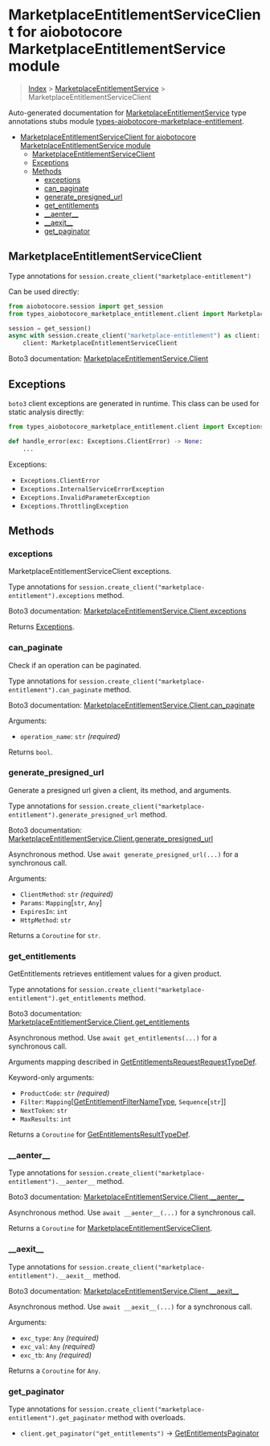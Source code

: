 <a id="marketplaceentitlementserviceclient-for-aiobotocore-marketplaceentitlementservice-module"></a>

# MarketplaceEntitlementServiceClient for aiobotocore MarketplaceEntitlementService module

> [Index](../README.md) > [MarketplaceEntitlementService](./README.md) >
> MarketplaceEntitlementServiceClient

Auto-generated documentation for
[MarketplaceEntitlementService](https://boto3.amazonaws.com/v1/documentation/api/latest/reference/services/marketplace-entitlement.html#MarketplaceEntitlementService)
type annotations stubs module
[types-aiobotocore-marketplace-entitlement](https://pypi.org/project/types-aiobotocore-marketplace-entitlement/).

- [MarketplaceEntitlementServiceClient for aiobotocore MarketplaceEntitlementService module](#marketplaceentitlementserviceclient-for-aiobotocore-marketplaceentitlementservice-module)
  - [MarketplaceEntitlementServiceClient](#marketplaceentitlementserviceclient)
  - [Exceptions](#exceptions)
  - [Methods](#methods)
    - [exceptions](#exceptions)
    - [can_paginate](#can_paginate)
    - [generate_presigned_url](#generate_presigned_url)
    - [get_entitlements](#get_entitlements)
    - [\_\_aenter\_\_](#__aenter__)
    - [\_\_aexit\_\_](#__aexit__)
    - [get_paginator](#get_paginator)

<a id="marketplaceentitlementserviceclient"></a>

## MarketplaceEntitlementServiceClient

Type annotations for `session.create_client("marketplace-entitlement")`

Can be used directly:

```python
from aiobotocore.session import get_session
from types_aiobotocore_marketplace_entitlement.client import MarketplaceEntitlementServiceClient

session = get_session()
async with session.create_client("marketplace-entitlement") as client:
    client: MarketplaceEntitlementServiceClient
```

Boto3 documentation:
[MarketplaceEntitlementService.Client](https://boto3.amazonaws.com/v1/documentation/api/latest/reference/services/marketplace-entitlement.html#MarketplaceEntitlementService.Client)

<a id="exceptions"></a>

## Exceptions

`boto3` client exceptions are generated in runtime. This class can be used for
static analysis directly:

```python
from types_aiobotocore_marketplace_entitlement.client import Exceptions

def handle_error(exc: Exceptions.ClientError) -> None:
    ...
```

Exceptions:

- `Exceptions.ClientError`
- `Exceptions.InternalServiceErrorException`
- `Exceptions.InvalidParameterException`
- `Exceptions.ThrottlingException`

<a id="methods"></a>

## Methods

<a id="exceptions"></a>

### exceptions

MarketplaceEntitlementServiceClient exceptions.

Type annotations for
`session.create_client("marketplace-entitlement").exceptions` method.

Boto3 documentation:
[MarketplaceEntitlementService.Client.exceptions](https://boto3.amazonaws.com/v1/documentation/api/latest/reference/services/marketplace-entitlement.html#MarketplaceEntitlementService.Client.exceptions)

Returns [Exceptions](#exceptions).

<a id="can\_paginate"></a>

### can_paginate

Check if an operation can be paginated.

Type annotations for
`session.create_client("marketplace-entitlement").can_paginate` method.

Boto3 documentation:
[MarketplaceEntitlementService.Client.can_paginate](https://boto3.amazonaws.com/v1/documentation/api/latest/reference/services/marketplace-entitlement.html#MarketplaceEntitlementService.Client.can_paginate)

Arguments:

- `operation_name`: `str` *(required)*

Returns `bool`.

<a id="generate\_presigned\_url"></a>

### generate_presigned_url

Generate a presigned url given a client, its method, and arguments.

Type annotations for
`session.create_client("marketplace-entitlement").generate_presigned_url`
method.

Boto3 documentation:
[MarketplaceEntitlementService.Client.generate_presigned_url](https://boto3.amazonaws.com/v1/documentation/api/latest/reference/services/marketplace-entitlement.html#MarketplaceEntitlementService.Client.generate_presigned_url)

Asynchronous method. Use `await generate_presigned_url(...)` for a synchronous
call.

Arguments:

- `ClientMethod`: `str` *(required)*
- `Params`: `Mapping`\[`str`, `Any`\]
- `ExpiresIn`: `int`
- `HttpMethod`: `str`

Returns a `Coroutine` for `str`.

<a id="get\_entitlements"></a>

### get_entitlements

GetEntitlements retrieves entitlement values for a given product.

Type annotations for
`session.create_client("marketplace-entitlement").get_entitlements` method.

Boto3 documentation:
[MarketplaceEntitlementService.Client.get_entitlements](https://boto3.amazonaws.com/v1/documentation/api/latest/reference/services/marketplace-entitlement.html#MarketplaceEntitlementService.Client.get_entitlements)

Asynchronous method. Use `await get_entitlements(...)` for a synchronous call.

Arguments mapping described in
[GetEntitlementsRequestRequestTypeDef](./type_defs.md#getentitlementsrequestrequesttypedef).

Keyword-only arguments:

- `ProductCode`: `str` *(required)*
- `Filter`:
  `Mapping`\[[GetEntitlementFilterNameType](./literals.md#getentitlementfilternametype),
  `Sequence`\[`str`\]\]
- `NextToken`: `str`
- `MaxResults`: `int`

Returns a `Coroutine` for
[GetEntitlementsResultTypeDef](./type_defs.md#getentitlementsresulttypedef).

<a id="\_\_aenter\_\_"></a>

### \_\_aenter\_\_

Type annotations for
`session.create_client("marketplace-entitlement").__aenter__` method.

Boto3 documentation:
[MarketplaceEntitlementService.Client.\_\_aenter\_\_](https://boto3.amazonaws.com/v1/documentation/api/latest/reference/services/marketplace-entitlement.html#MarketplaceEntitlementService.Client.__aenter__)

Asynchronous method. Use `await __aenter__(...)` for a synchronous call.

Returns a `Coroutine` for
[MarketplaceEntitlementServiceClient](#marketplaceentitlementserviceclient).

<a id="\_\_aexit\_\_"></a>

### \_\_aexit\_\_

Type annotations for
`session.create_client("marketplace-entitlement").__aexit__` method.

Boto3 documentation:
[MarketplaceEntitlementService.Client.\_\_aexit\_\_](https://boto3.amazonaws.com/v1/documentation/api/latest/reference/services/marketplace-entitlement.html#MarketplaceEntitlementService.Client.__aexit__)

Asynchronous method. Use `await __aexit__(...)` for a synchronous call.

Arguments:

- `exc_type`: `Any` *(required)*
- `exc_val`: `Any` *(required)*
- `exc_tb`: `Any` *(required)*

Returns a `Coroutine` for `Any`.

<a id="get_paginator"></a>

### get_paginator

Type annotations for
`session.create_client("marketplace-entitlement").get_paginator` method with
overloads.

- `client.get_paginator("get_entitlements")` ->
  [GetEntitlementsPaginator](./paginators.md#getentitlementspaginator)
